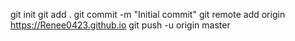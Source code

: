 git init
git add .
git commit -m "Initial commit"
git remote add origin <https://Renee0423.github.io>
git push -u origin master
